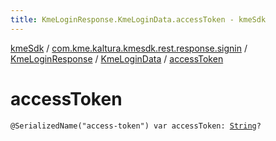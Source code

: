 ```yaml
---
title: KmeLoginResponse.KmeLoginData.accessToken - kmeSdk
---
```


[kmeSdk](../../../index.html) / [com.kme.kaltura.kmesdk.rest.response.signin](../../index.html) / [KmeLoginResponse](../index.html) / [KmeLoginData](index.html) / [accessToken](./access-token.html)

# accessToken

`@SerializedName("access-token") var accessToken: `[`String`](https://kotlinlang.org/api/latest/jvm/stdlib/kotlin/-string/index.html)`?`